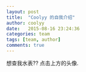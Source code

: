 ```yaml
---
layout: post
title:  "Coolyy 的自我介绍"
author: coolyy
date:   2015-08-16 23:24:36
categories: team
tags: [team, author]
comments: true
---
```


想查我水表?? 点击上方的头像. 
